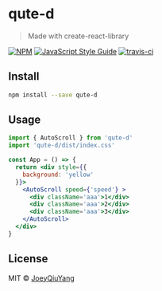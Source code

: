 # qute-d

> Made with create-react-library

[![NPM](https://img.shields.io/npm/v/qute-d.svg)](https://www.npmjs.com/package/qute-d) [![JavaScript Style Guide](https://img.shields.io/badge/code_style-standard-brightgreen.svg)](https://standardjs.com)
[![travis-ci](https://travis-ci.com/JoeyQiuYang/qute-d.svg?branch=master)](https://www.npmjs.com/package/qute-d)
## Install

```bash
npm install --save qute-d
```

## Usage

```jsx
import { AutoScroll } from 'qute-d'
import 'qute-d/dist/index.css'

const App = () => {
  return <div style={{
    background: 'yellow'
  }}>
    <AutoScroll speed={'speed'} >
      <div className='aaa'>1</div>
      <div className='aaa'>2</div>
      <div className='aaa'>3</div>
    </AutoScroll>
  </div>
}
```

## License

MIT © [JoeyQiuYang](https://github.com/JoeyQiuYang)
